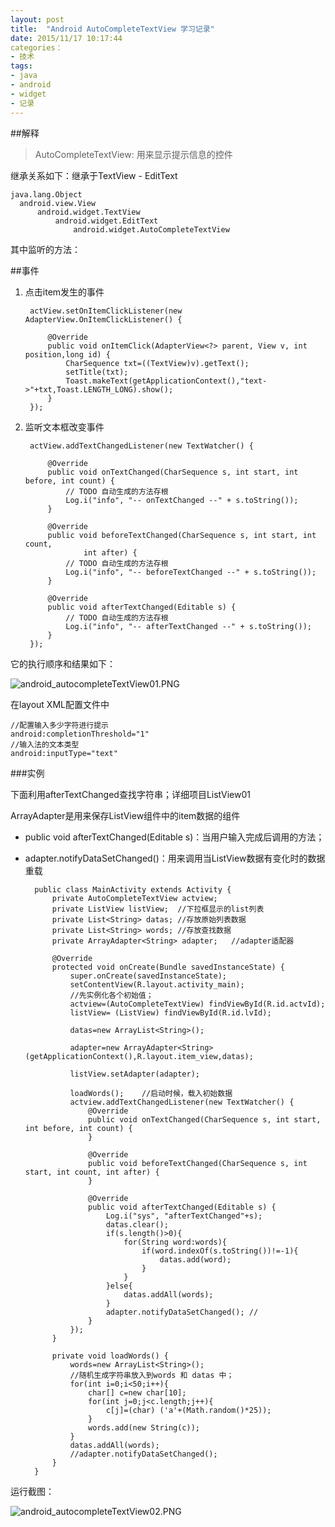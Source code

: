 ```yaml
---
layout: post
title:  "Android AutoCompleteTextView 学习记录"
date: 2015/11/17 10:17:44  
categories：
- 技术
tags:
- java 
- android
- widget
- 记录
---
```


##解释
>AutoCompleteTextView: 用来显示提示信息的控件

继承关系如下：继承于TextView - EditText
	
	java.lang.Object
	  android.view.View
	      android.widget.TextView
	          android.widget.EditText
	              android.widget.AutoCompleteTextView

其中监听的方法：

##事件	
1. 点击item发生的事件
		
		actView.setOnItemClickListener(new AdapterView.OnItemClickListener() {
	
			@Override
			public void onItemClick(AdapterView<?> parent, View v, int position,long id) {
				CharSequence txt=((TextView)v).getText();
				setTitle(txt);
				Toast.makeText(getApplicationContext(),"text->"+txt,Toast.LENGTH_LONG).show();
			}
		});


2. 监听文本框改变事件
	
		actView.addTextChangedListener(new TextWatcher() {
		
			@Override
			public void onTextChanged(CharSequence s, int start, int before, int count) {
				// TODO 自动生成的方法存根
				Log.i("info", "-- onTextChanged --" + s.toString());
			}
			
			@Override
			public void beforeTextChanged(CharSequence s, int start, int count,
					int after) {
				// TODO 自动生成的方法存根
				Log.i("info", "-- beforeTextChanged --" + s.toString());
			}
			
			@Override
			public void afterTextChanged(Editable s) {
				// TODO 自动生成的方法存根
				Log.i("info", "-- afterTextChanged --" + s.toString());
			}
		});
		
它的执行顺序和结果如下：

![android_autocompleteTextView01.PNG](http://i.imgur.com/hO3q3Mw.png)


在layout XML配置文件中
	
	//配置输入多少字符进行提示
	android:completionThreshold="1"
	//输入法的文本类型
	android:inputType="text"




###实例

下面利用afterTextChanged查找字符串；详细项目ListView01

ArrayAdapter是用来保存ListView组件中的item数据的组件

- public void afterTextChanged(Editable s)：当用户输入完成后调用的方法；
- adapter.notifyDataSetChanged()：用来调用当ListView数据有变化时的数据重载

		public class MainActivity extends Activity {
			private AutoCompleteTextView actview;
			private ListView listView;	//下拉框显示的list列表
			private List<String> datas;	//存放原始列表数据
			private List<String> words;	//存放查找数据
			private ArrayAdapter<String> adapter;	//adapter适配器
			
			@Override
			protected void onCreate(Bundle savedInstanceState) {
				super.onCreate(savedInstanceState);
				setContentView(R.layout.activity_main);
				//先实例化各个初始值；
				actview=(AutoCompleteTextView) findViewById(R.id.actvId);
				listView= (ListView) findViewById(R.id.lvId);
				
				datas=new ArrayList<String>();
				
				adapter=new ArrayAdapter<String>(getApplicationContext(),R.layout.item_view,datas);
				
				listView.setAdapter(adapter);
				
				loadWords();	//启动时候，载入初始数据
				actview.addTextChangedListener(new TextWatcher() {
					@Override
					public void onTextChanged(CharSequence s, int start, int before, int count) {
					}
					
					@Override
					public void beforeTextChanged(CharSequence s, int start, int count, int after) {
					}
					
					@Override
					public void afterTextChanged(Editable s) {
						Log.i("sys", "afterTextChanged"+s);
						datas.clear();
						if(s.length()>0){
							for(String word:words){
								if(word.indexOf(s.toString())!=-1){
									datas.add(word);
								}
							}
						}else{
							datas.addAll(words);
						}
						adapter.notifyDataSetChanged();	//
					}
				});
			}
		
			private void loadWords() {
				words=new ArrayList<String>();
				//随机生成字符串放入到words 和 datas 中；
				for(int i=0;i<50;i++){
					char[] c=new char[10];
					for(int j=0;j<c.length;j++){
						c[j]=(char) ('a'+(Math.random()*25));
					}
					words.add(new String(c));
				}
				datas.addAll(words);
				//adapter.notifyDataSetChanged();
			}
		}

运行截图：

![android_autocompleteTextView02.PNG](http://i.imgur.com/MxN2EU0.png)